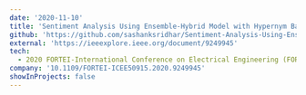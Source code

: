 ```yaml
---
date: '2020-11-10'
title: 'Sentiment Analysis Using Ensemble-Hybrid Model with Hypernym Based Feature Engineering'
github: 'https://github.com/sashanksridhar/Sentiment-Analysis-Using-Ensemble-Hybrid-Model-with-Hypernym-Based-Feature-Engineering'
external: 'https://ieeexplore.ieee.org/document/9249945'
tech:
  - 2020 FORTEI-International Conference on Electrical Engineering (FORTEI-ICEE)
company: '10.1109/FORTEI-ICEE50915.2020.9249945'
showInProjects: false
---
```

